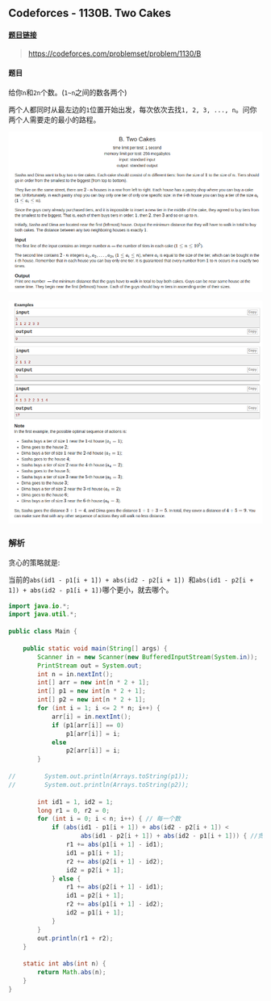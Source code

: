## Codeforces - 1130B. Two Cakes

#### [题目链接](https://codeforces.com/problemset/problem/1130/B)

> https://codeforces.com/problemset/problem/1130/B

#### 题目

给你`n`和`2n`个数。(`1~n`之间的数各两个)

两个人都同时从最左边的`1`位置开始出发，每次依次去找`1, 2, 3, ..., n`。问你两个人需要走的最小的路程。

![1130_B_t.png](images/1130_B_t.png)

![1130_B_t2.png](images/1130_B_t2.png)

### 解析

贪心的策略就是:

当前的`abs(id1 - p1[i + 1]) + abs(id2 - p2[i + 1]) `和`abs(id1 - p2[i + 1]) + abs(id2 - p1[i + 1])`哪个更小，就去哪个。

```java
import java.io.*;
import java.util.*;

public class Main {

    public static void main(String[] args) {
        Scanner in = new Scanner(new BufferedInputStream(System.in));
        PrintStream out = System.out;
        int n = in.nextInt();
        int[] arr = new int[n * 2 + 1];
        int[] p1 = new int[n * 2 + 1];
        int[] p2 = new int[n * 2 + 1];
        for (int i = 1; i <= 2 * n; i++) {
            arr[i] = in.nextInt();
            if (p1[arr[i]] == 0)
                p1[arr[i]] = i;
            else
                p2[arr[i]] = i;
        }

//        System.out.println(Arrays.toString(p1));
//        System.out.println(Arrays.toString(p2));

        int id1 = 1, id2 = 1;
        long r1 = 0, r2 = 0;
        for (int i = 0; i < n; i++) { // 每一个数
            if (abs(id1 - p1[i + 1]) + abs(id2 - p2[i + 1]) <
                    abs(id1 - p2[i + 1]) + abs(id2 - p1[i + 1])) { //贪心策略
                r1 += abs(p1[i + 1] - id1);
                id1 = p1[i + 1];
                r2 += abs(p2[i + 1] - id2);
                id2 = p2[i + 1];
            } else {
                r1 += abs(p2[i + 1] - id1);
                id1 = p2[i + 1];
                r2 += abs(p1[i + 1] - id2);
                id2 = p1[i + 1];
            }
        }
        out.println(r1 + r2);
    }

    static int abs(int n) {
        return Math.abs(n);
    }
}

```

